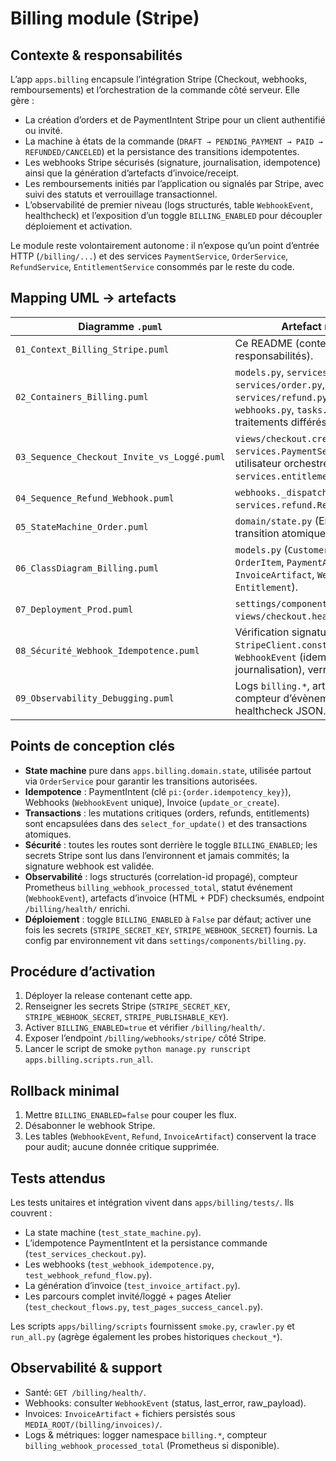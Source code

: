 # Billing module (Stripe)

## Contexte & responsabilités

L’app `apps.billing` encapsule l’intégration Stripe (Checkout, webhooks, remboursements) et l’orchestration de la commande côté serveur. Elle gère :

- La création d’orders et de PaymentIntent Stripe pour un client authentifié ou invité.
- La machine à états de la commande (`DRAFT → PENDING_PAYMENT → PAID → REFUNDED/CANCELED`) et la persistance des transitions idempotentes.
- Les webhooks Stripe sécurisés (signature, journalisation, idempotence) ainsi que la génération d’artefacts d’invoice/receipt.
- Les remboursements initiés par l’application ou signalés par Stripe, avec suivi des statuts et verrouillage transactionnel.
- L’observabilité de premier niveau (logs structurés, table `WebhookEvent`, healthcheck) et l’exposition d’un toggle `BILLING_ENABLED` pour découpler déploiement et activation.

Le module reste volontairement autonome : il n’expose qu’un point d’entrée HTTP (`/billing/...`) et des services `PaymentService`, `OrderService`, `RefundService`, `EntitlementService` consommés par le reste du code.

## Mapping UML → artefacts

| Diagramme `.puml` | Artefact mis en œuvre |
| --- | --- |
| `01_Context_Billing_Stripe.puml` | Ce README (contexte, limites, responsabilités).
| `02_Containers_Billing.puml` | `models.py`, `services/stripe_client.py`, `services/order.py`, `services/invoice.py`, `services/refund.py`, `views/checkout.py`, `webhooks.py`, `tasks.py` (à venir pour traitements différés).
| `03_Sequence_Checkout_Invite_vs_Loggé.puml` | `views/checkout.create_checkout_session`, `services.PaymentService`, fusion invité → utilisateur orchestrée dans `services.entitlement.EntitlementService`.
| `04_Sequence_Refund_Webhook.puml` | `webhooks._dispatch_event` + `services.refund.RefundService`.
| `05_StateMachine_Order.puml` | `domain/state.py` (Enum + règles de transition atomiques).
| `06_ClassDiagram_Billing.puml` | `models.py` (`CustomerProfile`, `Order`, `OrderItem`, `PaymentAttempt`, `Refund`, `InvoiceArtifact`, `WebhookEvent`, `Entitlement`).
| `07_Deployment_Prod.puml` | `settings/components/billing.py`, `urls.py`, `views/checkout.health_view`.
| `08_Sécurité_Webhook_Idempotence.puml` | Vérification signature Stripe via `StripeClient.construct_event`, table `WebhookEvent` (idempotence + journalisation), verrous DB.
| `09_Observability_Debugging.puml` | Logs `billing.*`, artefacts d’invoice, compteur d’évènements via `WebhookEvent`, healthcheck JSON.

## Points de conception clés

- **State machine** pure dans `apps.billing.domain.state`, utilisée partout via `OrderService` pour garantir les transitions autorisées.
- **Idempotence** : PaymentIntent (clé `pi:{order.idempotency_key}`), Webhooks (`WebhookEvent` unique), Invoice (`update_or_create`).
- **Transactions** : les mutations critiques (orders, refunds, entitlements) sont encapsulées dans des `select_for_update()` et des transactions atomiques.
- **Sécurité** : toutes les routes sont derrière le toggle `BILLING_ENABLED`; les secrets Stripe sont lus dans l’environnent et jamais commités; la signature webhook est validée.
- **Observabilité** : logs structurés (correlation-id propagé), compteur Prometheus `billing_webhook_processed_total`, statut événement (`WebhookEvent`), artefacts d’invoice (HTML + PDF) checksumés, endpoint `/billing/health/` enrichi.
- **Déploiement** : toggle `BILLING_ENABLED` à `False` par défaut; activer une fois les secrets (`STRIPE_SECRET_KEY`, `STRIPE_WEBHOOK_SECRET`) fournis. La config par environnement vit dans `settings/components/billing.py`.

## Procédure d’activation

1. Déployer la release contenant cette app.
2. Renseigner les secrets Stripe (`STRIPE_SECRET_KEY`, `STRIPE_WEBHOOK_SECRET`, `STRIPE_PUBLISHABLE_KEY`).
3. Activer `BILLING_ENABLED=true` et vérifier `/billing/health/`.
4. Exposer l’endpoint `/billing/webhooks/stripe/` côté Stripe.
5. Lancer le script de smoke `python manage.py runscript apps.billing.scripts.run_all`.

## Rollback minimal

1. Mettre `BILLING_ENABLED=false` pour couper les flux.
2. Désabonner le webhook Stripe.
3. Les tables (`WebhookEvent`, `Refund`, `InvoiceArtifact`) conservent la trace pour audit; aucune donnée critique supprimée.

## Tests attendus

Les tests unitaires et intégration vivent dans `apps/billing/tests/`. Ils couvrent :
- La state machine (`test_state_machine.py`).
- L’idempotence PaymentIntent et la persistance commande (`test_services_checkout.py`).
- Les webhooks (`test_webhook_idempotence.py`, `test_webhook_refund_flow.py`).
- La génération d’invoice (`test_invoice_artifact.py`).
- Les parcours complet invité/loggé + pages Atelier (`test_checkout_flows.py`, `test_pages_success_cancel.py`).

Les scripts `apps/billing/scripts` fournissent `smoke.py`, `crawler.py` et `run_all.py` (agrège également les probes historiques `checkout_*`).

## Observabilité & support

- Santé: `GET /billing/health/`.
- Webhooks: consulter `WebhookEvent` (status, last_error, raw_payload).
- Invoices: `InvoiceArtifact` + fichiers persistés sous `MEDIA_ROOT/(billing/invoices)/`.
- Logs & métriques: logger namespace `billing.*`, compteur `billing_webhook_processed_total` (Prometheus si disponible).
